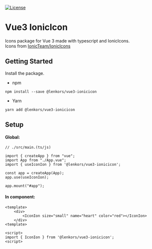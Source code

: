 [![License](https://img.shields.io/github/license/Lenkors/vue3-ionicicon.svg?maxAge=3600)](https://github.com/Lenkors/vue3-ionicicon)

# Vue3 IonicIcon
Icons package for Vue 3 made with typescript and IonicIcons. <br>
Icons from [IonicTeam/IonicIcons](https://github.com/ionic-team/ionicons)


## Getting Started
 Install the package.
- npm
```
npm install --save @lenkors/vue3-ionicicon
```

- Yarn
```
yarn add @lenkors/vue3-ionicicon
```

## Setup

#### Global:

```
// ./src/main.(ts/js)

import { createApp } from "vue";
import App from "./App.vue";
import { useIconIon } from '@lenkors/vue3-ionicicon';

const app = createApp(App);
app.use(useIconIon);

app.mount("#app");
```

#### In component:

```
<template>
    <div>
        <IconIon size="small" name="heart" color="red"></IconIon>
    </div>
<template>

<script>
import { IconIon } from '@lenkors/vue3-ionicicon';
<script>
```
